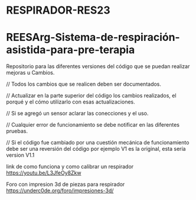 # RESPIRADOR-RES23


# REESArg-Sistema-de-respiración-asistida-para-pre-terapia
Repositorio para las diferentes versiones del código que se puedan realizar mejoras u Cambios. 


// Todos los cambios que se realicen deben ser documentados.

// Actualizar en la parte superior del código los cambios realizados, el porqué y el cómo utilizarlo con esas actualizaciones. 

// Si se agregó un sensor aclarar las conecciones y el uso. 

// Cualquier error de funcionamiento se debe notificar en las diferentes pruebas. 

// Si el código fue cambiado por una cuestión mecánica de funcionamiento debe ser una reversión del código por ejemplo V1 es la original, esta sería version V1.1 

link de como funciona y como calibrar un respirador https://youtu.be/L3JfeOy8Zkw

Foro con impresion 3d de piezas para respirador https://underc0de.org/foro/impresiones-3d/
